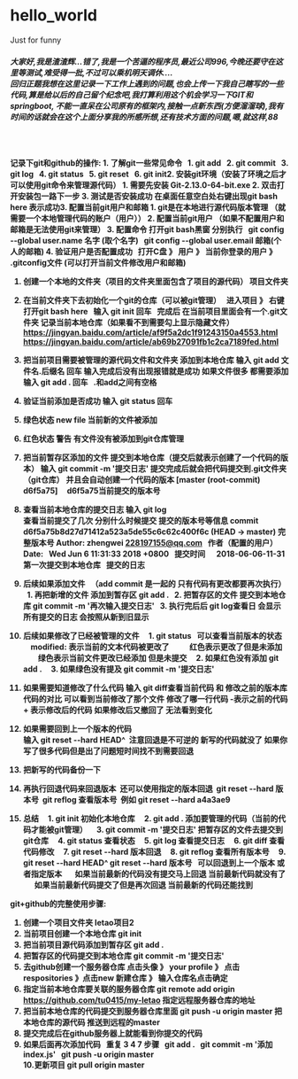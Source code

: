 # hello_world
Just for funny
<h5>大家好,我是渣渣辉...错了,我是一个苦逼的程序员,最近公司996,今晚还要守在这里等测试,难受得一批,不过可以乘机明天调休....<br>
回归正题我想在这里记录一下工作上遇到的问题,也会上传一下我自己瞎写的一些代码,算是给以后的自己留个纪念吧,我打算利用这个机会学习一下GIT和springboot,
不能一直呆在公司原有的框架内,接触一点新东西(方便溜溜球),我有时间的话就会在这个上面分享我的所感所想,还有技术方面的问题,嗯,就这样,88
<h5><br>
<h4>
记录下git和github的操作:
1. 了解git一些常见命令
   1. git add 
   2. git commit 
   3. git log
   4. git status
   5. git reset
   6. git init 
​
2. 安装git环境（安装了环境之后才可以使用git命令来管理源代码） 
  1. 需要先安装 Git-2.13.0-64-bit.exe  
  2. 双击打开安装包一路下一步
  3. 测试是否安装成功 在桌面任意空白处右键出现git bash here 表示成功
​
3. 配置当前git用户和邮箱
  1. git是在本地进行源代码版本管理 （就需要一个本地管理代码的账户（用户））
  2. 配置当前git用户 （如果不配置用户和邮箱是无法使用git来管理）
  3. 配置命令 打开git bash黑窗 分别执行
    git config  --global user.name 名字 (取个名字)
    git config  --global user.email  邮箱(个人的邮箱)
  4. 验证用户是否配置成功
    打开C盘 》 用户 》 当前你登录的用户 》 .gitconfig文件  (可以打开当前文件修改用户和邮箱)

 1. 创建一个本地的文件夹（项目的文件夹里面包含了项目的源代码）  项目文件夹
2. 在当前文件夹下去初始化一个git的仓库（可以被git管理）
   进入项目 》 右键打开git bash here
   输入 git init  回车
   完成后 在当前项目里面会有一个.git文件夹 记录当前本地仓库（如果看不到需要勾上显示隐藏文件）
   https://jingyan.baidu.com/article/af9f5a2dc1f91243150a4553.html
   https://jingyan.baidu.com/article/ab69b27091fb1c2ca7189fed.html
​
3. 把当前项目需要被管理的源代码文件和文件夹 添加到本地仓库
  输入 git add 文件名.后缀名  回车
  输入完成后没有出现报错就是成功
  如果文件很多 都需要添加 
  输入 git add .  回车    .和add之间有空格
4. 验证当前添加是否成功
  输入 git status  回车
​
  1.  绿色状态  new file  当前新的文件被添加
  2.  红色状态 警告  有文件没有被添加到git仓库管理
5. 把当前暂存区添加的文件 提交到本地仓库（提交后就表示创建了一个代码的版本）
  输入 git commit -m '提交日志'
  提交完成后就会把代码提交到.git文件夹（git仓库） 并且会自动创建一个代码的版本
  [master (root-commit) d6f5a75]     d6f5a75当前提交的版本号
​
6. 查看当前本地仓库的提交日志 
  输入 git log  
  查看当前提交了几次 分别什么时候提交 提交的版本号等信息
  commit d6f5a75b8d27d71412a523a5de55c6c62c400f6c (HEAD -> master)  完整版本号
  Author: zhengwei <228197155@qq.com>    作者（配置的用户）
  Date:   Wed Jun 6 11:31:33 2018 +0800    提交时间
​
      2018-06-06-11-31第一次提交到本地仓库    提交的日志
 
7. 后续如果添加文件   （add  commit 是一起的 只有代码有更改都要再次执行）
    1. 再把新增的文件 添加到暂存区 git add .
    2. 把暂存区的文件 提交到本地仓库 git commit -m '再次输入提交日志'
    3. 执行完后后 git log查看日  会显示所有提交的日志 会按照从新到旧显示
​
8. 后续如果修改了已经被管理的文件
     1. git status   可以查看当前版本的状态
        modified:  表示当前的文本代码被更改了
           红色表示更改了但是未添加 
           绿色表示当前文件更改已经添加 但是未提交
     2. 如果红色没有添加 git add .
     3. 如果绿色没有提及 git commit -m '提交日志'
​
9. 如果需要知道修改了什么代码 
  输入 git diff查看当前代码 和 修改之前的版本库代码的对比
  可以看到当前修改了那个文件  修改了哪一行代码 -表示之前的代码 + 表示修改后的代码
  如果修改后又撤回了 无法看到变化
​
10. 如果需要回到上一个版本的代码    
  输入 git reset  --hard HEAD^
​
  注意回退是不可逆的 新写的代码就没了 
  如果你写了很多代码但是出了问题短时间找不到需要回退
  1. 把新写的代码备份一下
  2. 再执行回退代码来回退版本
​
  还可以使用指定的版本回退
​
  git reset --hard 版本号
​
  git reflog 查看版本号
​
  例如 git reset --hard a4a3ae9 

  12. 总结
      1. git init 初始化本地仓库
      2. git add . 添加要管理的代码（当前的代码才能被git管理）
      3. git commit -m '提交日志' 把暂存区的文件去提交到git仓库
      4. git status 查看状态
      5. git log 查看提交日志
      6. git diff 查看代码修改
      7. git reset --hard 版本回退
      8. git reflog 查看所有版本号
      9. git reset --hard HEAD^  git reset --hard 版本号   可以回退到上一个版本 或者指定版本
        如果当前最新的代码没有提交马上回退 当前最新代码就没有了
        如果当前最新代码提交了但是再次回退 当前最新的代码还能找到
 
git+github的完整使用步骤:
1. 创建一个项目文件夹 letao项目2
2. 当前项目创建一个本地仓库  git init 
3. 把当前项目源代码添加到暂存区 git add .
4. 把暂存区的代码提交到本地仓库 git commit -m '提交日志'
5. 去github创建一个服务器仓库 点击头像 》 your profile 》 点击respositories 》点击new 新建仓库 》 输入仓库名点击确定
6. 指定当前本地仓库要关联的服务器仓库
  git remote add origin https://github.com/tu0415/my-letao
  指定远程服务器仓库的地址
7. 把当前本地仓库的代码提交到服务器仓库里面
  git push -u origin master
  把本地仓库的源代码 推送到远程的master
8. 提交完成后在github服务器上就能看到你提交的代码
9. 如果后面再次添加代码
   重复 3  4  7 步骤
   git add .
   git commit -m '添加index.js'
   git push -u origin master <br>
10.更新项目
git pull origin master
</h4>

